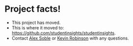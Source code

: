 # Project facts!

* This project has moved.
* This is where it moved to: https://github.com/studentinsights/studentinsights.
* Contact [Alex Soble](https://github.com/alexsoble) or [Kevin Robinson](https://github.com/kevinrobinson) with any questions.
